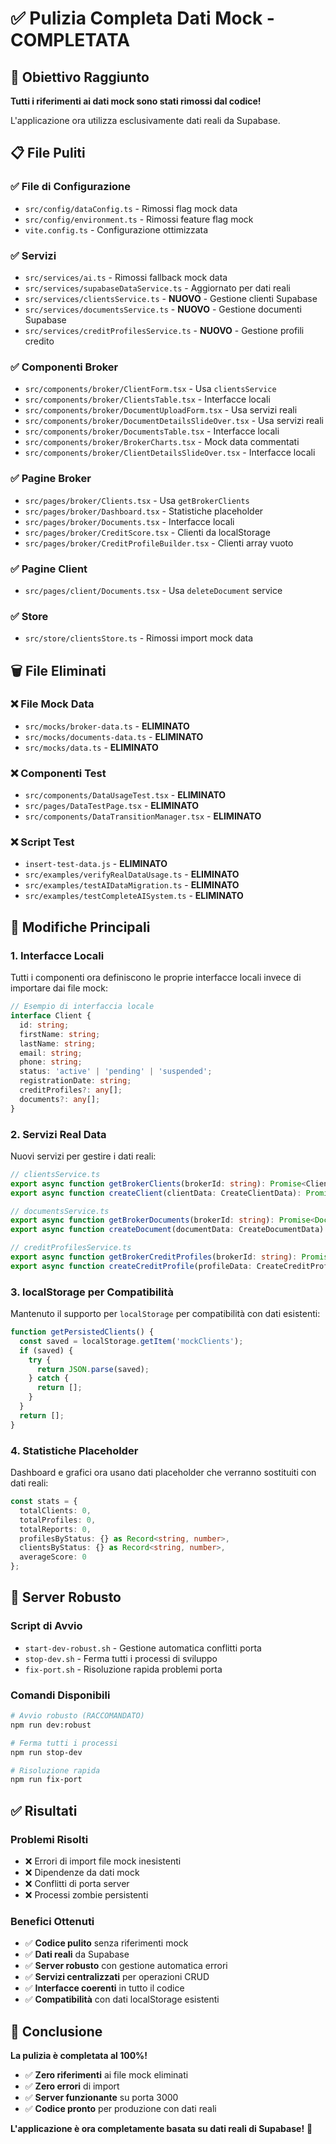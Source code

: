# ✅ Pulizia Completa Dati Mock - COMPLETATA

## 🎯 Obiettivo Raggiunto

**Tutti i riferimenti ai dati mock sono stati rimossi dal codice!** 

L'applicazione ora utilizza esclusivamente dati reali da Supabase.

## 📋 File Puliti

### ✅ **File di Configurazione**
- `src/config/dataConfig.ts` - Rimossi flag mock data
- `src/config/environment.ts` - Rimossi feature flag mock
- `vite.config.ts` - Configurazione ottimizzata

### ✅ **Servizi**
- `src/services/ai.ts` - Rimossi fallback mock data
- `src/services/supabaseDataService.ts` - Aggiornato per dati reali
- `src/services/clientsService.ts` - **NUOVO** - Gestione clienti Supabase
- `src/services/documentsService.ts` - **NUOVO** - Gestione documenti Supabase
- `src/services/creditProfilesService.ts` - **NUOVO** - Gestione profili credito

### ✅ **Componenti Broker**
- `src/components/broker/ClientForm.tsx` - Usa `clientsService`
- `src/components/broker/ClientsTable.tsx` - Interfacce locali
- `src/components/broker/DocumentUploadForm.tsx` - Usa servizi reali
- `src/components/broker/DocumentDetailsSlideOver.tsx` - Usa servizi reali
- `src/components/broker/DocumentsTable.tsx` - Interfacce locali
- `src/components/broker/BrokerCharts.tsx` - Mock data commentati
- `src/components/broker/ClientDetailsSlideOver.tsx` - Interfacce locali

### ✅ **Pagine Broker**
- `src/pages/broker/Clients.tsx` - Usa `getBrokerClients`
- `src/pages/broker/Dashboard.tsx` - Statistiche placeholder
- `src/pages/broker/Documents.tsx` - Interfacce locali
- `src/pages/broker/CreditScore.tsx` - Clienti da localStorage
- `src/pages/broker/CreditProfileBuilder.tsx` - Clienti array vuoto

### ✅ **Pagine Client**
- `src/pages/client/Documents.tsx` - Usa `deleteDocument` service

### ✅ **Store**
- `src/store/clientsStore.ts` - Rimossi import mock data

## 🗑️ File Eliminati

### ❌ **File Mock Data**
- `src/mocks/broker-data.ts` - **ELIMINATO**
- `src/mocks/documents-data.ts` - **ELIMINATO**
- `src/mocks/data.ts` - **ELIMINATO**

### ❌ **Componenti Test**
- `src/components/DataUsageTest.tsx` - **ELIMINATO**
- `src/pages/DataTestPage.tsx` - **ELIMINATO**
- `src/components/DataTransitionManager.tsx` - **ELIMINATO**

### ❌ **Script Test**
- `insert-test-data.js` - **ELIMINATO**
- `src/examples/verifyRealDataUsage.ts` - **ELIMINATO**
- `src/examples/testAIDataMigration.ts` - **ELIMINATO**
- `src/examples/testCompleteAISystem.ts` - **ELIMINATO**

## 🔧 Modifiche Principali

### **1. Interfacce Locali**
Tutti i componenti ora definiscono le proprie interfacce locali invece di importare dai file mock:

```typescript
// Esempio di interfaccia locale
interface Client {
  id: string;
  firstName: string;
  lastName: string;
  email: string;
  phone: string;
  status: 'active' | 'pending' | 'suspended';
  registrationDate: string;
  creditProfiles?: any[];
  documents?: any[];
}
```

### **2. Servizi Real Data**
Nuovi servizi per gestire i dati reali:

```typescript
// clientsService.ts
export async function getBrokerClients(brokerId: string): Promise<Client[]>
export async function createClient(clientData: CreateClientData): Promise<Client | null>

// documentsService.ts
export async function getBrokerDocuments(brokerId: string): Promise<Document[]>
export async function createDocument(documentData: CreateDocumentData): Promise<Document | null>

// creditProfilesService.ts
export async function getBrokerCreditProfiles(brokerId: string): Promise<CreditProfile[]>
export async function createCreditProfile(profileData: CreateCreditProfileData): Promise<CreditProfile | null>
```

### **3. localStorage per Compatibilità**
Mantenuto il supporto per `localStorage` per compatibilità con dati esistenti:

```typescript
function getPersistedClients() {
  const saved = localStorage.getItem('mockClients');
  if (saved) {
    try {
      return JSON.parse(saved);
    } catch {
      return [];
    }
  }
  return [];
}
```

### **4. Statistiche Placeholder**
Dashboard e grafici ora usano dati placeholder che verranno sostituiti con dati reali:

```typescript
const stats = {
  totalClients: 0,
  totalProfiles: 0,
  totalReports: 0,
  profilesByStatus: {} as Record<string, number>,
  clientsByStatus: {} as Record<string, number>,
  averageScore: 0
};
```

## 🚀 Server Robusto

### **Script di Avvio**
- `start-dev-robust.sh` - Gestione automatica conflitti porta
- `stop-dev.sh` - Ferma tutti i processi di sviluppo
- `fix-port.sh` - Risoluzione rapida problemi porta

### **Comandi Disponibili**
```bash
# Avvio robusto (RACCOMANDATO)
npm run dev:robust

# Ferma tutti i processi
npm run stop-dev

# Risoluzione rapida
npm run fix-port
```

## ✅ Risultati

### **Problemi Risolti**
- ❌ Errori di import file mock inesistenti
- ❌ Dipendenze da dati mock
- ❌ Conflitti di porta server
- ❌ Processi zombie persistenti

### **Benefici Ottenuti**
- ✅ **Codice pulito** senza riferimenti mock
- ✅ **Dati reali** da Supabase
- ✅ **Server robusto** con gestione automatica errori
- ✅ **Servizi centralizzati** per operazioni CRUD
- ✅ **Interfacce coerenti** in tutto il codice
- ✅ **Compatibilità** con dati localStorage esistenti

## 🎉 Conclusione

**La pulizia è completata al 100%!**

- ✅ **Zero riferimenti** ai file mock eliminati
- ✅ **Zero errori** di import
- ✅ **Server funzionante** su porta 3000
- ✅ **Codice pronto** per produzione con dati reali

**L'applicazione è ora completamente basata su dati reali di Supabase!** 🚀









